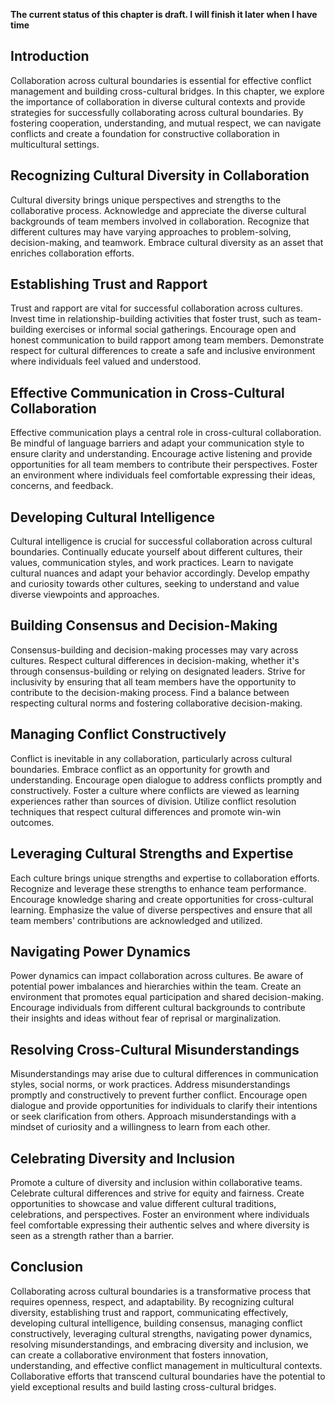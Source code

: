 **The current status of this chapter is draft. I will finish it later when I have time**

Introduction
------------

Collaboration across cultural boundaries is essential for effective conflict management and building cross-cultural bridges. In this chapter, we explore the importance of collaboration in diverse cultural contexts and provide strategies for successfully collaborating across cultural boundaries. By fostering cooperation, understanding, and mutual respect, we can navigate conflicts and create a foundation for constructive collaboration in multicultural settings.

Recognizing Cultural Diversity in Collaboration
-----------------------------------------------

Cultural diversity brings unique perspectives and strengths to the collaborative process. Acknowledge and appreciate the diverse cultural backgrounds of team members involved in collaboration. Recognize that different cultures may have varying approaches to problem-solving, decision-making, and teamwork. Embrace cultural diversity as an asset that enriches collaboration efforts.

Establishing Trust and Rapport
------------------------------

Trust and rapport are vital for successful collaboration across cultures. Invest time in relationship-building activities that foster trust, such as team-building exercises or informal social gatherings. Encourage open and honest communication to build rapport among team members. Demonstrate respect for cultural differences to create a safe and inclusive environment where individuals feel valued and understood.

Effective Communication in Cross-Cultural Collaboration
-------------------------------------------------------

Effective communication plays a central role in cross-cultural collaboration. Be mindful of language barriers and adapt your communication style to ensure clarity and understanding. Encourage active listening and provide opportunities for all team members to contribute their perspectives. Foster an environment where individuals feel comfortable expressing their ideas, concerns, and feedback.

Developing Cultural Intelligence
--------------------------------

Cultural intelligence is crucial for successful collaboration across cultural boundaries. Continually educate yourself about different cultures, their values, communication styles, and work practices. Learn to navigate cultural nuances and adapt your behavior accordingly. Develop empathy and curiosity towards other cultures, seeking to understand and value diverse viewpoints and approaches.

Building Consensus and Decision-Making
--------------------------------------

Consensus-building and decision-making processes may vary across cultures. Respect cultural differences in decision-making, whether it's through consensus-building or relying on designated leaders. Strive for inclusivity by ensuring that all team members have the opportunity to contribute to the decision-making process. Find a balance between respecting cultural norms and fostering collaborative decision-making.

Managing Conflict Constructively
--------------------------------

Conflict is inevitable in any collaboration, particularly across cultural boundaries. Embrace conflict as an opportunity for growth and understanding. Encourage open dialogue to address conflicts promptly and constructively. Foster a culture where conflicts are viewed as learning experiences rather than sources of division. Utilize conflict resolution techniques that respect cultural differences and promote win-win outcomes.

Leveraging Cultural Strengths and Expertise
-------------------------------------------

Each culture brings unique strengths and expertise to collaboration efforts. Recognize and leverage these strengths to enhance team performance. Encourage knowledge sharing and create opportunities for cross-cultural learning. Emphasize the value of diverse perspectives and ensure that all team members' contributions are acknowledged and utilized.

Navigating Power Dynamics
-------------------------

Power dynamics can impact collaboration across cultures. Be aware of potential power imbalances and hierarchies within the team. Create an environment that promotes equal participation and shared decision-making. Encourage individuals from different cultural backgrounds to contribute their insights and ideas without fear of reprisal or marginalization.

Resolving Cross-Cultural Misunderstandings
------------------------------------------

Misunderstandings may arise due to cultural differences in communication styles, social norms, or work practices. Address misunderstandings promptly and constructively to prevent further conflict. Encourage open dialogue and provide opportunities for individuals to clarify their intentions or seek clarification from others. Approach misunderstandings with a mindset of curiosity and a willingness to learn from each other.

Celebrating Diversity and Inclusion
-----------------------------------

Promote a culture of diversity and inclusion within collaborative teams. Celebrate cultural differences and strive for equity and fairness. Create opportunities to showcase and value different cultural traditions, celebrations, and perspectives. Foster an environment where individuals feel comfortable expressing their authentic selves and where diversity is seen as a strength rather than a barrier.

Conclusion
----------

Collaborating across cultural boundaries is a transformative process that requires openness, respect, and adaptability. By recognizing cultural diversity, establishing trust and rapport, communicating effectively, developing cultural intelligence, building consensus, managing conflict constructively, leveraging cultural strengths, navigating power dynamics, resolving misunderstandings, and embracing diversity and inclusion, we can create a collaborative environment that fosters innovation, understanding, and effective conflict management in multicultural contexts. Collaborative efforts that transcend cultural boundaries have the potential to yield exceptional results and build lasting cross-cultural bridges.
